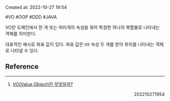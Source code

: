 Created at: 2022-10-27 19:54

#VO #OOP #DDD #JAVA 

VO란 도메인에서 한 개 또는 여러개의 속성을 묶어 특정한 하나의 복합물로 나타내는 객체를 의미한다.

대표적인 예시로 좌표 값이 있다. 좌표 값은 int 속성 두 개를 받아 위치를 나타내는 객체로 나타낼 수 있다.

## Reference
---
1. [VO(Value Object)란 무엇일까?](https://tecoble.techcourse.co.kr/post/2020-06-11-value-object/)
<div style="text-align: right"> 202210271954 </div>